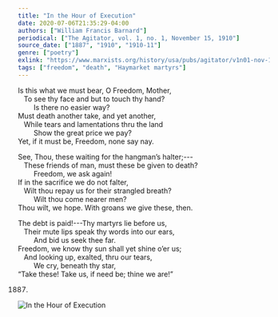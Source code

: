 ```yaml
---
title: "In the Hour of Execution"
date: 2020-07-06T21:35:29-04:00
authors: ["William Francis Barnard"]
periodical: ["The Agitator, vol. 1, no. 1, November 15, 1910"]
source_date: ["1887", "1910", "1910-11"]
genre: ["poetry"]
exlink: "https://www.marxists.org/history/usa/pubs/agitator/v1n01-nov-15-1910-agitator.pdf"
tags: ["freedom", "death", "Haymarket martyrs"]
---
```


Is this what we must bear, O Freedom, Mother,\
&nbsp; &nbsp;To see thy face and but to touch thy hand?\
&nbsp; &nbsp; &nbsp; &nbsp; Is there no easier way?\
Must death another take, and yet another,\
&nbsp; &nbsp;While tears and lamentations thru the land\
&nbsp; &nbsp; &nbsp; &nbsp; Show the great price we pay?\
Yet, if it must be, Freedom, none say nay.

See, Thou, these waiting for the hangman’s halter;---\
&nbsp; &nbsp;These friends of man, must these be given to death?\
&nbsp; &nbsp; &nbsp; &nbsp; Freedom, we ask again!\
If in the sacrifice we do not falter,\
&nbsp; &nbsp;Wilt thou repay us for their strangled breath?\
&nbsp; &nbsp; &nbsp; &nbsp; Wilt thou come nearer men?\
Thou wilt, we hope. With groans we give these, then.

The debt is paid!---Thy martyrs lie before us,\
&nbsp; &nbsp;Their mute lips speak thy words into our ears,\
&nbsp; &nbsp; &nbsp; &nbsp; And bid us seek thee far.\
Freedom, we know thy sun shall yet shine o’er us;\
&nbsp; &nbsp;And looking up, exalted, thru our tears,\
&nbsp; &nbsp; &nbsp; &nbsp; We cry, beneath thy star,\
“Take these! Take us, if need be; thine we are!”

1887.

![In the Hour of Execution](/images/execution.jpg)
